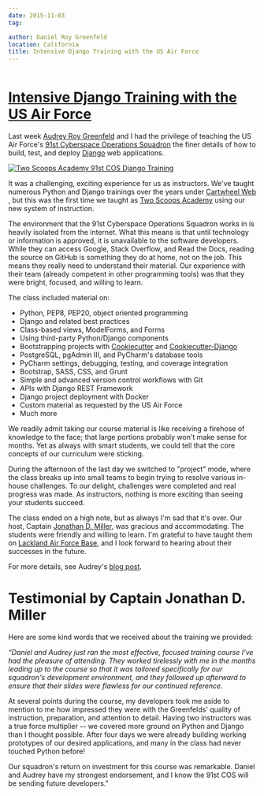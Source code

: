 ```yaml
---
date: 2015-11-03
tag:

author: Daniel Roy Greenfeld
location: California
title: Intensive Django Training with the US Air Force
---
```


<div class="twelve wide column">
  <h1 class="ui block header">
    <div class="content">
      <a href="/intensive-django-training-us-air-force "
        >Intensive Django Training with the US Air Force</a
      >
    </div>
  </h1>
  <p>
    Last week
    <a href="http://www.codemakesmehappy.com/" target="_blank"
      >Audrey Roy Greenfeld</a
    >
    and I had the privilege of teaching the US Air Force's
    <a
      href="https://en.wikipedia.org/wiki/91st_Cyberspace_Operations_Squadron"
      target="_blank"
      >91st Cyberspace Operations Squadron</a
    >
    the finer details of how to build, test, and deploy
    <a href="https://djangoproject.com" target="_blank">Django</a> web
    applications.
  </p>
  <p>
    <a
      href="https://www.pydanny.com/intensive-django-training-us-air-force "
      target="_blank"
      ><img
        alt="Two Scoops Academy 91st COS Django Training"
        src="https://www.pydanny.com/static/two-scoops-academy-91cos-django-training.png"
    /></a>
  </p>
  <p>
    It was a challenging, exciting experience for us as instructors. We've
    taught numerous Python and Django trainings over the years under
    <a href="http://www.cartwheelweb.com/training/" target="_blank"
      >Cartwheel Web</a
    >
    , but this was the first time we taught as
    <a href="http://www.twoscoopsacademy.com" target="_blank"
      >Two Scoops Academy</a
    >
    using our new system of instruction.
  </p>
  <p>
    The environment that the 91st Cyberspace Operations Squadron works in is
    heavily isolated from the internet. What this means is that until technology
    or information is approved, it is unavailable to the software developers.
    While they can access Google, Stack Overflow, and Read the Docs, reading the
    source on GitHub is something they do at home, not on the job. This means
    they really need to understand their material. Our experience with their
    team (already competent in other programming tools) was that they were
    bright, focused, and willing to learn.
  </p>
  <p>The class included material on:</p>
  <ul>
    <li>Python, PEP8, PEP20, object oriented programming</li>
    <li>Django and related best practices</li>
    <li>Class-based views, ModelForms, and Forms</li>
    <li>Using third-party Python/Django components</li>
    <li>
      Bootstrapping projects with
      <a href="https://github.com/audreyr/cookiecutter" target="_blank"
        >Cookiecutter</a
      >
      and
      <a href="https://github.com/pydanny/cookiecutter-django" target="_blank"
        >Cookiecutter-Django</a
      >
    </li>
    <li>PostgreSQL, pgAdmin III, and PyCharm's database tools</li>
    <li>PyCharm settings, debugging, testing, and coverage integration</li>
    <li>Bootstrap, SASS, CSS, and Grunt</li>
    <li>Simple and advanced version control workflows with Git</li>
    <li>APIs with Django REST Framework</li>
    <li>Django project deployment with Docker</li>
    <li>Custom material as requested by the US Air Force</li>
    <li>Much more</li>
  </ul>
  <p>
    We readily admit taking our course material is like receiving a firehose of
    knowledge to the face; that large portions probably won't make sense for
    months. Yet as always with smart students, we could tell that the core
    concepts of our curriculum were sticking.
  </p>
  <p>
    During the afternoon of the last day we switched to "project" mode, where
    the class breaks up into small teams to begin trying to resolve various
    in-house challenges. To our delight, challenges were completed and real
    progress was made. As instructors, nothing is more exciting than seeing your
    students succeed.
  </p>
  <p>
    The class ended on a high note, but as always I'm sad that it's over. Our
    host, Captain
    <a href="https://twitter.com/jondelmil" target="_blank"
      >Jonathan D. Miller</a
    >, was gracious and accommodating. The students were friendly and willing to
    learn. I'm grateful to have taught them on
    <a
      href="https://en.wikipedia.org/wiki/Lackland_Air_Force_Base"
      target="_blank"
      >Lackland Air Force Base</a
    >, and I look forward to hearing about their successes in the future.
  </p>
  <p>
    For more details, see Audrey's
    <a
      href="http://www.codemakesmehappy.com/2015/11/intensive-django-training-with-91st "
      target="_blank"
      >blog post</a
    >.
  </p>
  <h1 id="testimonial-by-captain-jonathan-d-miller">
    Testimonial by Captain Jonathan D. Miller
  </h1>
  <p>
    Here are some kind words that we received about the training we provided:
  </p>
  <em
    ><p>
      “Daniel and Audrey just ran the most effective, focused training course
      I've had the pleasure of attending. They worked tirelessly with me in the
      months leading up to the course so that it was tailored specifically for
      our squadron's development environment, and they followed up afterward to
      ensure that their slides were flawless for our continued reference.
    </p></em
  >
  <p>
    At several points during the course, my developers took me aside to mention
    to me how impressed they were with the Greenfelds' quality of instruction,
    preparation, and attention to detail. Having two instructors was a true
    force multiplier -- we covered more ground on Python and Django than I
    thought possible. After four days we were already building working
    prototypes of our desired applications, and many in the class had never
    touched Python before!
  </p>
  <p>
    Our squadron's return on investment for this course was remarkable. Daniel
    and Audrey have my strongest endorsement, and I know the 91st COS will be
    sending future developers.”
  </p>
</div>

